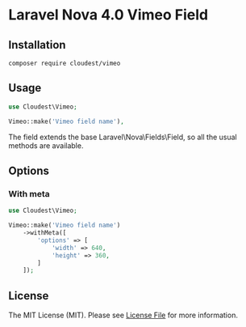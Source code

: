 # Laravel Nova 4.0 Vimeo Field

## Installation

`composer require cloudest/vimeo`

## Usage
```php
use Cloudest\Vimeo;

Vimeo::make('Vimeo field name'),
```
The field extends the base Laravel\Nova\Fields\Field, so all the usual methods are available.

## Options

### With meta
```php
use Cloudest\Vimeo;

Vimeo::make('Vimeo field name')
    ->withMeta([
        'options' => [
            'width' => 640,
            'height' => 360,
        ]
    ]);
```

## License
The MIT License (MIT). Please see [License File](LICENSE) for more information.

